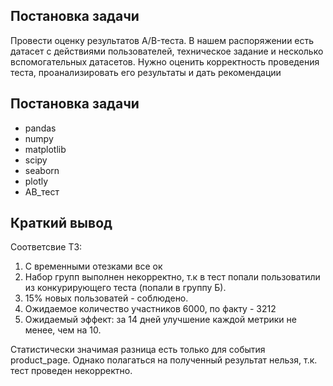 ## Постановка задачи

Провести оценку результатов A/B-теста. 
В нашем распоряжении есть датасет с действиями пользователей, техническое задание и несколько вспомогательных датасетов.
Нужно оценить корректность проведения теста, проанализировать его результаты и дать рекомендации

## Постановка задачи

* pandas
* numpy
* matplotlib
* scipy
* seaborn 
* plotly
* AB_тест

## Краткий вывод

Соответсвие ТЗ:
1. С временными отезками все ок
2. Набор групп выполнен некорректно, т.к в тест попали пользоватили из конкурирующего теста (попали в группу Б).
3. 15% новых пользоватей - соблюдено.
4. Ожидаемое количество участников 6000, по факту - 3212
5. Ожидаемый эффект: за 14 дней улучшение каждой метрики не менее, чем на 10.
   
Статистически значимая разница есть только для события product_page. Однако полагаться на полученный результат нельзя, т.к. тест проведен некорректно.
   
